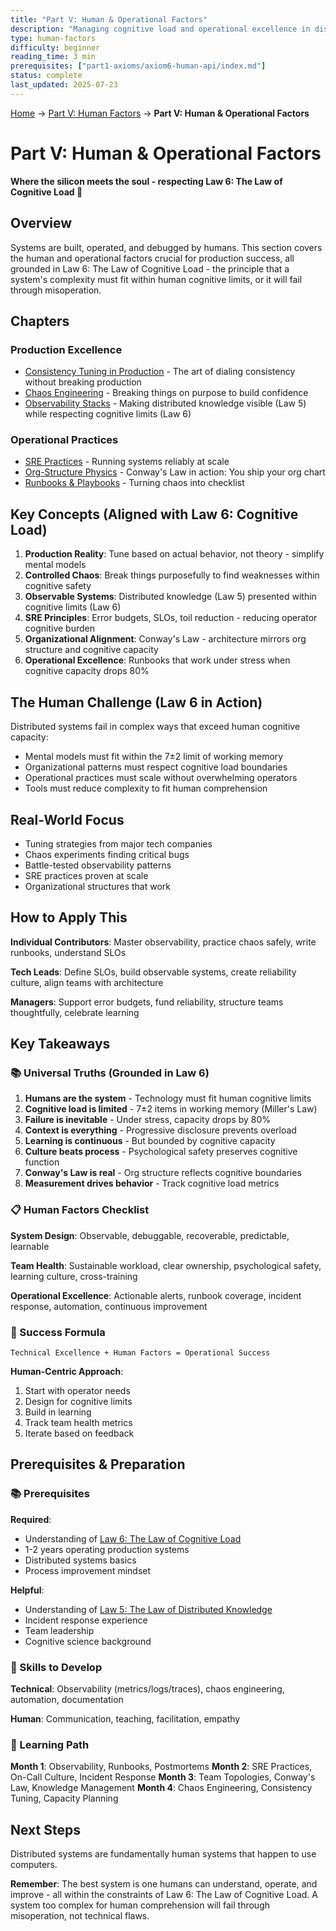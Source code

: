 ```yaml
---
title: "Part V: Human & Operational Factors"
description: "Managing cognitive load and operational excellence in distributed systems"
type: human-factors
difficulty: beginner
reading_time: 3 min
prerequisites: ["part1-axioms/axiom6-human-api/index.md"]
status: complete
last_updated: 2025-07-23
---
```


<!-- Navigation -->
[Home](../index.md) → [Part V: Human Factors](index.md) → **Part V: Human & Operational Factors**

# Part V: Human & Operational Factors

**Where the silicon meets the soul - respecting Law 6: The Law of Cognitive Load 🤯**

## Overview

Systems are built, operated, and debugged by humans. This section covers the human and operational factors crucial for production success, all grounded in Law 6: The Law of Cognitive Load - the principle that a system's complexity must fit within human cognitive limits, or it will fail through misoperation.

## Chapters

### Production Excellence
- [Consistency Tuning in Production](consistency-tuning.md) - The art of dialing consistency without breaking production
- [Chaos Engineering](chaos-engineering.md) - Breaking things on purpose to build confidence
- [Observability Stacks](observability-stacks.md) - Making distributed knowledge visible (Law 5) while respecting cognitive limits (Law 6)

### Operational Practices
- [SRE Practices](sre-practices.md) - Running systems reliably at scale
- [Org-Structure Physics](org-structure.md) - Conway's Law in action: You ship your org chart
- [Runbooks & Playbooks](runbooks-playbooks.md) - Turning chaos into checklist

## Key Concepts (Aligned with Law 6: Cognitive Load)

1. **Production Reality**: Tune based on actual behavior, not theory - simplify mental models
2. **Controlled Chaos**: Break things purposefully to find weaknesses within cognitive safety
3. **Observable Systems**: Distributed knowledge (Law 5) presented within cognitive limits (Law 6)
4. **SRE Principles**: Error budgets, SLOs, toil reduction - reducing operator cognitive burden
5. **Organizational Alignment**: Conway's Law - architecture mirrors org structure and cognitive capacity
6. **Operational Excellence**: Runbooks that work under stress when cognitive capacity drops 80%

## The Human Challenge (Law 6 in Action)

Distributed systems fail in complex ways that exceed human cognitive capacity:
- Mental models must fit within the 7±2 limit of working memory
- Organizational patterns must respect cognitive load boundaries
- Operational practices must scale without overwhelming operators
- Tools must reduce complexity to fit human comprehension

## Real-World Focus

- Tuning strategies from major tech companies
- Chaos experiments finding critical bugs
- Battle-tested observability patterns
- SRE practices proven at scale
- Organizational structures that work

## How to Apply This

**Individual Contributors**: Master observability, practice chaos safely, write runbooks, understand SLOs

**Tech Leads**: Define SLOs, build observable systems, create reliability culture, align teams with architecture

**Managers**: Support error budgets, fund reliability, structure teams thoughtfully, celebrate learning

## Key Takeaways

### 📚 Universal Truths (Grounded in Law 6)

1. **Humans are the system** - Technology must fit human cognitive limits
2. **Cognitive load is limited** - 7±2 items in working memory (Miller's Law)
3. **Failure is inevitable** - Under stress, capacity drops by 80%
4. **Context is everything** - Progressive disclosure prevents overload
5. **Learning is continuous** - But bounded by cognitive capacity
6. **Culture beats process** - Psychological safety preserves cognitive function
7. **Conway's Law is real** - Org structure reflects cognitive boundaries
8. **Measurement drives behavior** - Track cognitive load metrics

### 📋 Human Factors Checklist

**System Design**: Observable, debuggable, recoverable, predictable, learnable

**Team Health**: Sustainable workload, clear ownership, psychological safety, learning culture, cross-training

**Operational Excellence**: Actionable alerts, runbook coverage, incident response, automation, continuous improvement

### 🚀 Success Formula

```text
Technical Excellence + Human Factors = Operational Success
```

**Human-Centric Approach**:
1. Start with operator needs
2. Design for cognitive limits
3. Build in learning
4. Track team health metrics
5. Iterate based on feedback

## Prerequisites & Preparation

### 📚 Prerequisites

**Required**: 
- Understanding of [Law 6: The Law of Cognitive Load](../part1-axioms/axiom6-human-api/index.md)
- 1-2 years operating production systems
- Distributed systems basics
- Process improvement mindset

**Helpful**: 
- Understanding of [Law 5: The Law of Distributed Knowledge](../part1-axioms/axiom5-epistemology/index.md)
- Incident response experience
- Team leadership
- Cognitive science background

### 🔧 Skills to Develop

**Technical**: Observability (metrics/logs/traces), chaos engineering, automation, documentation

**Human**: Communication, teaching, facilitation, empathy

### 🌱 Learning Path

**Month 1**: Observability, Runbooks, Postmortems
**Month 2**: SRE Practices, On-Call Culture, Incident Response
**Month 3**: Team Topologies, Conway's Law, Knowledge Management
**Month 4**: Chaos Engineering, Consistency Tuning, Capacity Planning

## Next Steps

Distributed systems are fundamentally human systems that happen to use computers.

**Remember**: The best system is one humans can understand, operate, and improve - all within the constraints of Law 6: The Law of Cognitive Load. A system too complex for human comprehension will fail through misoperation, not technical flaws.
